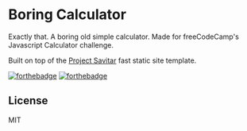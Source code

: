 # Boring Calculator
Exactly that. A boring old simple calculator. Made for freeCodeCamp's Javascript Calculator challenge.

Built on top of the [Project Savitar](https://github.com/johnpaulada/project-savitar) fast static site template.

[![forthebadge](http://forthebadge.com/images/badges/powered-by-electricity.svg)](http://forthebadge.com)
[![forthebadge](http://forthebadge.com/images/badges/built-with-love.svg)](http://forthebadge.com)

## License
MIT
